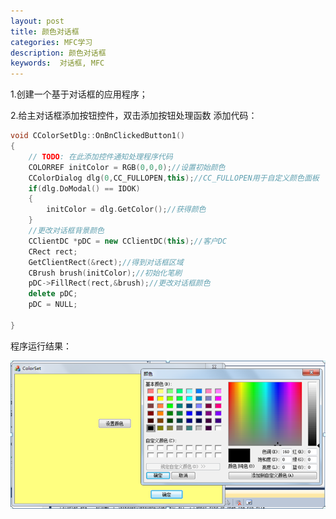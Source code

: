 ```yaml
---
layout: post 
title: 颜色对话框
categories: MFC学习
description: 颜色对话框
keywords:  对话框, MFC
---
```


1.创建一个基于对话框的应用程序；

2.给主对话框添加按钮控件，双击添加按钮处理函数  添加代码：

```cpp
void CColorSetDlg::OnBnClickedButton1()
{
	// TODO: 在此添加控件通知处理程序代码
	COLORREF initColor = RGB(0,0,0);//设置初始颜色
	CColorDialog dlg(0,CC_FULLOPEN,this);//CC_FULLOPEN用于自定义颜色面板
	if(dlg.DoModal() == IDOK)
	{
		initColor = dlg.GetColor();//获得颜色
	}
	//更改对话框背景颜色
	CClientDC *pDC = new CClientDC(this);//客户DC
	CRect rect;
	GetClientRect(&rect);//得到对话框区域
	CBrush brush(initColor);//初始化笔刷
	pDC->FillRect(rect,&brush);//更改对话框颜色
	delete pDC;
	pDC = NULL;

}
```

程序运行结果：

![](/images/posts/MFC/94.png)